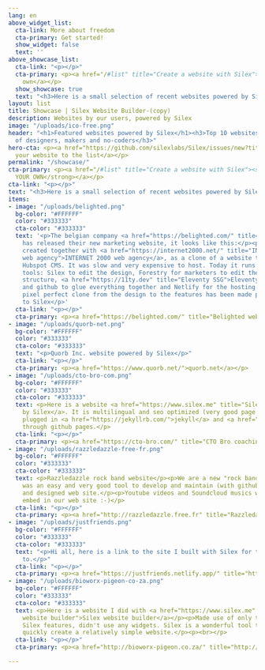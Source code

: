```yaml
---
lang: en
above_widget_list:
  cta-link: More about freedom
  cta-primary: Get started!
  show_widget: false
  text: ''
above_showcase_list:
  cta-link: "<p></p>"
  cta-primary: <p><a href="/#list" title="Create a website with Silex">Create your
    own</a></p>
  show_showcase: true
  text: "<h3>Here is a small selection of recent websites powered by Silex</h3>"
layout: list
title: Showcase | Silex Website Builder-(copy)
description: Websites by our users, powered by Silex
image: "/uploads/ico-free.png"
header: "<h1>Featured websites powered by Silex</h1><h3>Top 10 websites by the community
  of designers, makers and no-coders</h3>"
hero-cta: <p><a href="https://github.com/silexlabs/Silex/issues/new?title=My%20Silex%20website&amp;body=Here%20is%20a%20link%20to%20a%20website%20I%20did%20with%20Silex:&amp;labels=showcase">Add
  your website to the list</a></p>
permalink: "/showcase/"
cta-primary: <p><a href="/#list" title="Create a website with Silex"><strong>CREATE
  YOUR OWN</strong></a></p>
cta-link: "<p></p>"
text: "<h3>Here is a small selection of recent websites powered by Silex</h3>"
items:
- image: "/uploads/belighted.png"
  bg-color: "#FFFFFF"
  color: "#333333"
  cta-color: "#333333"
  text: '<p>The belgian company <a href="https://belighted.com/" title="Belighted">Belighted</a>
    has released their new marketing website, it looks like this:</p><p>It has been
    created together with <a href="https://internet2000.net/" title="INTERNET 2000
    web agency">INTERNET 2000 web agency</a>, as a clone of a website they made in
    Hubspot CMS. It was slow and very expensive to host. Today it runs with JAMstack
    tools: Silex to edit the design, Forestry for marketers to edit the content and
    structure, <a href="https://11ty.dev" title="Eleventy SSG">Eleventy</a> (11ty)
    and github to glue everything together and Netlify for the hosting and forms A
    pixel perfect clone from the design to the features has been made possible thanks
    to Silex</p>'
  cta-link: "<p></p>"
  cta-primary: <p><a href="https://belighted.com/" title="Belighted website">belighted.com</a></p>
- image: "/uploads/quorb-net.png"
  bg-color: "#FFFFFF"
  color: "#333333"
  cta-color: "#333333"
  text: "<p>Quorb Inc. website powered by Silex</p>"
  cta-link: "<p></p>"
  cta-primary: <p><a href="https://www.quorb.net/">quorb.net</a></p>
- image: "/uploads/cto-bro-com.png"
  bg-color: "#FFFFFF"
  color: "#333333"
  cta-color: "#333333"
  text: <p>Here is a website <a href="https://www.silex.me" title="Silex website builder">powered
    by Silex</a>. It is multilingual and seo optimized (very good page rank). It is
    plugged in <a href="https://jekyllrb.com/">jekyll</a> and <a href="https://www.siteleaf.com/">sitelaf</a>
    through github pages.</p>
  cta-link: "<p></p>"
  cta-primary: <p><a href="https://cto-bro.com/" title="CTO Bro coaching CTOs">cto-bro.com</a></p>
- image: "/uploads/razzledazzle-free-fr.png"
  bg-color: "#FFFFFF"
  color: "#333333"
  cta-color: "#333333"
  text: <p>Razzledazzle rock band website</p><p>We are a new "rock band" and silex.me
    was an easy and very good tool to develop and maintain (with github) our modern
    and designed web site.</p><p>Youtube videos and Soundcloud musics were easily
    embed in our web site :-)</p>
  cta-link: "<p></p>"
  cta-primary: <p><a href="http://razzledazzle.free.fr" title="Razzledazzle rock band">razzledazzle.free.fr</a></p>
- image: "/uploads/justfriends.png"
  bg-color: "#FFFFFF"
  color: "#333333"
  cta-color: "#333333"
  text: "<p>Hi all, here is a link to the site I built with Silex for the band I belong
    to.</p>"
  cta-link: "<p></p>"
  cta-primary: <p><a href="https://justfriends.netlify.app/" title="https://justfriends.netlify.app/">justfriends.netlify.app</a></p>
- image: "/uploads/bioworx-pigeon-co-za.png"
  bg-color: "#FFFFFF"
  color: "#333333"
  cta-color: "#333333"
  text: <p>Here is a website I did with <a href="https://www.silex.me" title="Silex
    website builder">Silex website builder</a></p><p>Made use of only the standard
    Silex features, didn't use any widgets. Silex is a wonderful tool to easily and
    quickly create a relatively simple website.</p><p><br></p>
  cta-link: "<p></p>"
  cta-primary: <p><a href="http://bioworx-pigeon.co.za/" title="http://bioworx-pigeon.co.za/">bioworx-pigeon.co.za</a></p>

---
```

